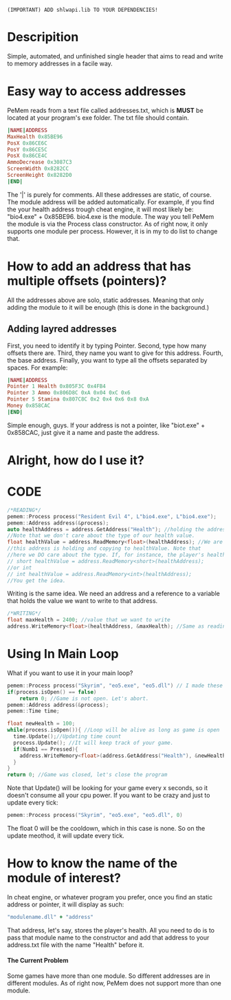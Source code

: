 ```
(IMPORTANT) ADD shlwapi.lib TO YOUR DEPENDENCIES!
```
# Descripition

Simple, automated, and unfinished single header that aims to read and write to memory addresses in a facile way.

# Easy way to access addresses
PeMem reads from a text file called addresses.txt, which is **MUST** be located at your program's exe folder. 
The txt file should contain. 
```Ruby
|NAME|ADDRESS
MaxHealth 0x85BE96
PosX 0x86CE6C
PosY 0x86CE5C
PosX 0x86CE4C
AmmoDecrease 0x3087C3
ScreenWidth 0x8282CC
ScreenHeight 0x8282D0
|END|
```

The '|' is purely for comments. All these addresses are static, of course. The module address will be added automatically. For example, if you find the your health address trough cheat engine, it will most likely be: "bio4.exe" + 0x85BE96. bio4.exe is the module. The way you tell PeMem the module is via the Process class constructor. As of right now, it only supports one module per process. However, it is in my to do list to change that.

# How to add an address that has multiple offsets (pointers)?
All the addresses above are solo, static addresses. Meaning that only adding the module to it will be enough (this is done in the background.)
## Adding layred addresses
First, you need to identify it by typing Pointer. Second, type how many offsets there are. Third, they name you want to give for this address. Fourth, the base address. Finally, you want to type all the offsets separated by spaces.
For example:
```Ruby
|NAME|ADDRESS
Pointer 1 Health 0x805F3C 0x4FB4
Pointer 3 Ammo 0x806D8C 0xA 0x04 0xC 0x6
Pointer 5 Stamina 0x807C8C 0x2 0x4 0x6 0x8 0xA
Money 0x858CAC
|END|
```
Simple enough, guys. If your address is not a pointer, like "biot.exe" + 0x858CAC, just give it a name and paste the address.

# Alright, how do I use it?

# CODE

```c++
/*READING*/
pemem::Process process("Resident Evil 4", L"bio4.exe", L"bio4.exe");
pemem::Address address(&process);
auto healthAddress = address.GetAddress("Health"); //holding the address where our health is located.
//Note that we don't care about the type of our health value.
float healthValue = address.ReadMemory<float>(healthAddress); //We are reading the value that 
//this address is holding and copying to healthValue. Note that
//here we DO care about the type. If, for instance, the player's health is stored as a 2 byte value, we'd use short:
// short healthValue = address.ReadMemory<short>(healthAddress);
//or int
// int healthValue = address.ReadMemory<int>(healthAddress);
//You get the idea.
```

Writing is the same idea. We need an address and a reference to a variable that holds the value we want to write to that address.
```c++
/*WRITING*/
float maxHealth = 2400; //value that we want to write
address.WriteMemory<float>(healthAddress, &maxHealth); //Same as reading, we do care about the type. Easy enough.
```
# Using In Main Loop
What if you want to use it in your main loop?
```c++
pemem::Process process("Skyrim", "eo5.exe", "eo5.dll") // I made these names up lolz
if(process.isOpen() == false)
    return 0; //Game is not open. Let's abort.
pemem::Address address(&process);
pemem::Time time;

float newHealth = 100;
while(process.isOpen()){ //Loop will be alive as long as game is open
  time.Update();//Updating time count
  process.Update(); //It will keep track of your game.
  if(Numb1 == Pressed){
    address.WriteMemory<float>(address.GetAddress("Health"), &newHealth); //Regenerate player's health
  }
}
return 0; //Game was closed, let's close the program
```
Note that Update() will be looking for your game every x seconds, so it doesn't consume all your cpu power. If you want to be crazy and just to update every tick:
```c++
pemem::Process process("Skyrim", "eo5.exe", "eo5.dll", 0)
```
The float 0 will be the cooldown, which in this case is none. So on the update meothod, it will update every tick.

# How to know the name of the module of interest?
In cheat engine, or whatever program you prefer, once you find an static address or pointer, it will display as such:
```Ruby
"modulename.dll" + "address"
```
That address, let's say, stores the player's health. All you need to do is to pass that module name to the constructor and add that address to your address.txt file with the name "Health" before it.
#### The Current Problem
Some games have more than one module. So different addresses are in different modules. As of right now, PeMem does not support more than one module.
